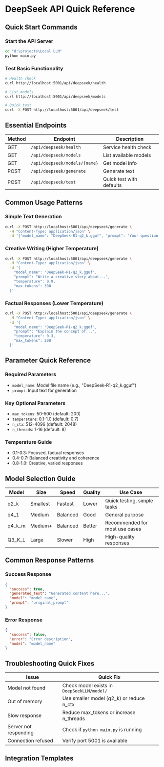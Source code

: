 # DeepSeek API Quick Reference

## Quick Start Commands

### Start the API Server

```bash
cd "d:\projects\Local LLM"
python main.py
```

### Test Basic Functionality

```bash
# Health check
curl http://localhost:5001/api/deepseek/health

# List models
curl http://localhost:5001/api/deepseek/models

# Quick test
curl -X POST http://localhost:5001/api/deepseek/test
```

## Essential Endpoints

| Method | Endpoint                      | Description              |
| ------ | ----------------------------- | ------------------------ |
| GET    | `/api/deepseek/health`        | Service health check     |
| GET    | `/api/deepseek/models`        | List available models    |
| GET    | `/api/deepseek/models/{name}` | Get model info           |
| POST   | `/api/deepseek/generate`      | Generate text            |
| POST   | `/api/deepseek/test`          | Quick test with defaults |

## Common Usage Patterns

### Simple Text Generation

```bash
curl -X POST http://localhost:5001/api/deepseek/generate \
  -H "Content-Type: application/json" \
  -d '{"model_name": "DeepSeek-R1-q2_k.gguf", "prompt": "Your question here"}'
```

### Creative Writing (Higher Temperature)

```bash
curl -X POST http://localhost:5001/api/deepseek/generate \
  -H "Content-Type: application/json" \
  -d '{
    "model_name": "DeepSeek-R1-q2_k.gguf",
    "prompt": "Write a creative story about...",
    "temperature": 0.9,
    "max_tokens": 300
  }'
```

### Factual Responses (Lower Temperature)

```bash
curl -X POST http://localhost:5001/api/deepseek/generate \
  -H "Content-Type: application/json" \
  -d '{
    "model_name": "DeepSeek-R1-q2_k.gguf",
    "prompt": "Explain the concept of...",
    "temperature": 0.3,
    "max_tokens": 200
  }'
```

## Parameter Quick Reference

### Required Parameters

- `model_name`: Model file name (e.g., "DeepSeek-R1-q2_k.gguf")
- `prompt`: Input text for generation

### Key Optional Parameters

- `max_tokens`: 50-500 (default: 200)
- `temperature`: 0.1-1.0 (default: 0.7)
- `n_ctx`: 512-4096 (default: 2048)
- `n_threads`: 1-16 (default: 8)

### Temperature Guide

- 0.1-0.3: Focused, factual responses
- 0.4-0.7: Balanced creativity and coherence
- 0.8-1.0: Creative, varied responses

## Model Selection Guide

| Model  | Size     | Speed    | Quality | Use Case                       |
| ------ | -------- | -------- | ------- | ------------------------------ |
| q2_k   | Smallest | Fastest  | Lower   | Quick testing, simple tasks    |
| q4_1   | Medium   | Balanced | Good    | General purpose                |
| q4_k_m | Medium+  | Balanced | Better  | Recommended for most use cases |
| Q3_K_L | Large    | Slower   | High    | High-quality responses         |

## Common Response Patterns

### Success Response

```json
{
  "success": true,
  "generated_text": "Generated content here...",
  "model": "model_name",
  "prompt": "original_prompt"
}
```

### Error Response

```json
{
  "success": false,
  "error": "Error description",
  "model": "model_name"
}
```

## Troubleshooting Quick Fixes

| Issue                 | Quick Fix                                  |
| --------------------- | ------------------------------------------ |
| Model not found       | Check model exists in `DeepSeekLLM/model/` |
| Out of memory         | Use smaller model (q2_k) or reduce n_ctx   |
| Slow response         | Reduce max_tokens or increase n_threads    |
| Server not responding | Check if `python main.py` is running       |
| Connection refused    | Verify port 5001 is available              |

## Integration Templates
